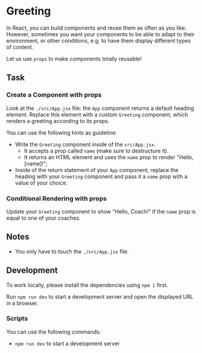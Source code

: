 # Greeting

In React, you can build components and reuse them as often as you like. However, sometimes you want your components to be able to adapt to their environment, or other conditions, e.g. to have them display different types of content.

Let us use `props` to make components totally reusable!

## Task

### Create a Component with props

Look at the `./src/App.jsx` file: the `App` component returns a default heading element. Replace this element with a custom `Greeting` component, which renders a greeting according to its props.

You can use the following hints as guideline:

- Write the `Greeting` component inside of the `src/App.jsx`.
  - It accepts a prop called `name` (make sure to destructure it).
  - It returns an HTML element and uses the `name` prop to render "Hello, [name]!";
- Inside of the return statement of your `App` component, replace the heading with your `Greeting` component and pass it a `name` prop with a value of your choice.

### Conditional Rendering with props

Update your `Greeting` component to show "Hello, Coach!" if the `name` prop is equal to one of your coaches.

## Notes

- You only have to touch the `./src/App.jsx` file.

## Development

To work locally, please install the dependencies using `npm i` first.

Run `npm run dev` to start a development server and open the displayed URL in a browser.

### Scripts

You can use the following commands:

- `npm run dev` to start a development server
